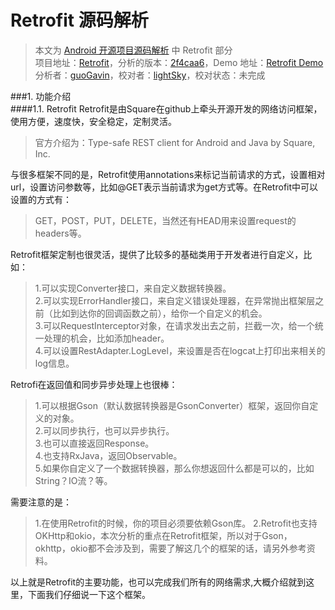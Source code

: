 Retrofit 源码解析
====================================
> 本文为 [Android 开源项目源码解析](https://github.com/android-cn/android-open-project-analysis) 中 Retrofit 部分  
> 项目地址：[Retrofit](https://github.com/square/retrofit)，分析的版本：[2f4caa6](https://github.com/square/retrofit/tree/2f4caa6f5df8e7f47a881266bbfc723f537b0b47)，Demo 地址：[Retrofit Demo](https://github.com/aosp-exchange-group/android-open-project-demo/tree/master/retrofit-demo-guogavin)    
> 分析者：[guoGavin](https://github.com/guoGavin)，校对者：[lightSky](https://github.com/lightSky)，校对状态：未完成 


###1. 功能介绍  
####1.1. Retrofit
Retrofit是由Square在github上牵头开源开发的网络访问框架，使用方便，速度快，安全稳定，定制灵活。
> 官方介绍为：Type-safe REST client for Android and Java by Square, Inc.

与很多框架不同的是，Retrofit使用annotations来标记当前请求的方式，设置相对url，设置访问参数等，比如@GET表示当前请求为get方式等。在Retrofit中可以设置的方式有：
>GET，POST，PUT，DELETE，当然还有HEAD用来设置request的headers等。

Retrofit框架定制也很灵活，提供了比较多的基础类用于开发者进行自定义，比如：
>1.可以实现Converter接口，来自定义数据转换器。   
>2.可以实现ErrorHandler接口，来自定义错误处理器，在异常抛出框架层之前（比如到达你的回调函数之前），给你一个自定义的机会。   
>3.可以RequestInterceptor对象，在请求发出去之前，拦截一次，给一个统一处理的机会，比如添加header。   
>4.可以设置RestAdapter.LogLevel，来设置是否在logcat上打印出来相关的log信息。

Retrofi在返回值和同步异步处理上也很棒：
>1.可以根据Gson（默认数据转换器是GsonConverter）框架，返回你自定义的对象。   
>2.可以同步执行，也可以异步执行。   
>3.也可以直接返回Response。   
>4.也支持RxJava，返回Observable。   
>5.如果你自定义了一个数据转换器，那么你想返回什么都是可以的，比如String？IO流？等。

需要注意的是：
>1.在使用Retrofit的时候，你的项目必须要依赖Gson库。
>2.Retrofit也支持OKHttp和okio，本次分析的重点在Retrofit框架，所以对于Gson，okhttp，okio都不会涉及到，需要了解这几个的框架的话，请另外参考资料。
   
以上就是Retrofit的主要功能，也可以完成我们所有的网络需求,大概介绍就到这里，下面我们仔细说一下这个框架。   

